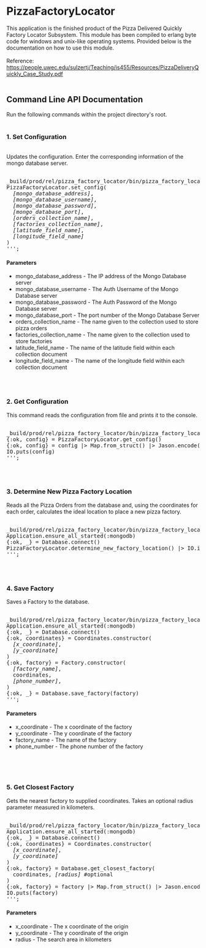 # PizzaFactoryLocator

This application is the finished product of the Pizza Delivered Quickly Factory Locator Subsystem. This module has been compiled to erlang byte code for windows and unix-like operating systems. Provided below is the documentation on how to use this module.
<br>
<br>
Reference: https://people.uwec.edu/sulzertj/Teaching/is455/Resources/PizzaDeliveryQuickly_Case_Study.pdf
<br>
<br>
<h2>Command Line API Documentation</h2>
Run the following commands within the project directory's root.
<br>
<br>
<h3>1. Set Configuration</h3>
<br>
Updates the configuration. Enter the corresponding information of the mongo database server.
<br>
<br>
<pre>
_build/prod/rel/pizza_factory_locator/bin/pizza_factory_locator eval '''
PizzaFactoryLocator.set_config(
  <i>[mongo_database_address]</i>,
  <i>[mongo_database_username]</i>,
  <i>[mongo_database_password]</i>,
  <i>[mongo_database_port]</i>,
  <i>[orders_collection_name]</i>,
  <i>[factories_collection_name]</i>,
  <i>[latitude_field_name]</i>,
  <i>[longitude_field_name]</i>
)
''';
</pre>
<h4>Parameters</h4>
<ul>
  <li>mongo_database_address - The IP address of the Mongo Database server</li>
  <li>mongo_database_username - The Auth Username of the Mongo Database server</li>
  <li>mongo_database_password - The Auth Password of the Mongo Database server</li>
  <li>mongo_database_port - The port number of the Mongo Database Server</li>
  <li>orders_collection_name - The name given to the collection used to store pizza orders</li>
  <li>factories_collection_name - The name given to the collection used to store factories</li>
  <li>latitude_field_name - The name of the latitude field within each collection document</li>
  <li>longitude_field_name - The name of the longitude field within each collection document</li>
</ul>
<br>
<br>
<h3>2. Get Configuration</h3>
This command reads the configuration from file and prints it to the console.
<br>
<br>
<pre>
_build/prod/rel/pizza_factory_locator/bin/pizza_factory_locator eval '''
{:ok, config} = PizzaFactoryLocator.get_config()
{:ok, config} = config |> Map.from_struct() |> Jason.encode()
IO.puts(config)
''';
</pre>
<br>
<br>
<h3>3. Determine New Pizza Factory Location</h3>
Reads all the Pizza Orders from the database and, using the coordinates for each order, calculates the ideal location to place a new pizza factory.
<br>
<br>
<pre>
_build/prod/rel/pizza_factory_locator/bin/pizza_factory_locator eval '''
Application.ensure_all_started(:mongodb)
{:ok, _} = Database.connect()
PizzaFactoryLocator.determine_new_factory_location() |> IO.inspect()
''';
</pre>
<br>
<br>
<h3>4. Save Factory</h3>
Saves a Factory to the database.
<br>
<br>
<pre>
_build/prod/rel/pizza_factory_locator/bin/pizza_factory_locator eval '''
Application.ensure_all_started(:mongodb)
{:ok, _} = Database.connect()
{:ok, coordinates} = Coordinates.constructor(
  <i>[x_coordinate]</i>,
  <i>[y_coordinate]</i>
)
{:ok, factory} = Factory.constructor(
  <i>[factory_name]</i>,
  coordinates,
  <i>[phone_number]</i>,
)
{:ok, _} = Database.save_factory(factory)
''';
</pre>
<h4>Parameters</h4>
<ul>
  <li>x_coordinate - The x coordinate of the factory</li>
  <li>y_coordinate - The y coordinate of the factory</li>
  <li>factory_name - The name of the factory</li>
  <li>phone_number - The phone number of the factory</li>
</ul>
<br>
<br>
<br>
<h3>5. Get Closest Factory</h3>
Gets the nearest factory to supplied coordinates. Takes an optional radius parameter measured in kilometers.
<br>
<br>
<pre>
_build/prod/rel/pizza_factory_locator/bin/pizza_factory_locator eval '''
Application.ensure_all_started(:mongodb)
{:ok, _} = Database.connect()
{:ok, coordinates} = Coordinates.constructor(
  <i>[x_coordinate]</i>,
  <i>[y_coordinate]</i>
)
{:ok, factory} = Database.get_closest_factory(
  coordinates, <i>[radius]</i> #optional
)
{:ok, factory} = factory |> Map.from_struct() |> Jason.encode()
IO.puts(factory)
''';
</pre>
<h4>Parameters</h4>
<ul>
  <li>x_coordinate - The x coordinate of the origin</l1>
  <li>y_coordinate - The y coordinate of the origin</l1>
  <li>radius - The search area in kilometers</l1>
</ul>
